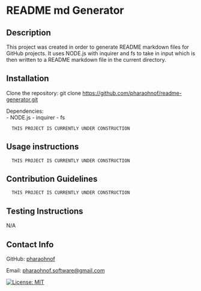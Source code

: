 #  README md Generator

  ## Description
  This project was created in order to generate README markdown
  files for GitHub projects. It uses NODE.js with inquirer and fs to take in input which is then written to a README markdown file in the current directory.
  
  ## Installation

  Clone the repository: 
    git clone https://github.com/pharaohnof/readme-generator.git  
      
  Dependencies:  
            - NODE.js   - inquirer   - fs      
    
      THIS PROJECT IS CURRENTLY UNDER CONSTRUCTION    

  ## Usage instructions  
    
      THIS PROJECT IS CURRENTLY UNDER CONSTRUCTION    
    
  ## Contribution Guidelines  
    
      THIS PROJECT IS CURRENTLY UNDER CONSTRUCTION  
    
  ## Testing Instructions  
    
  N/A  
    
  ## Contact Info  
    
  GitHub: [pharaohnof](https://github.com/pharaohnof)

  Email:  pharaohnof.software@gmail.com

  <!-- [![License: GPL v3](https://img.shields.io/badge/License-GPLv3-blue.svg)](https://www.gnu.org/licenses/gpl-3.0)

  [![License: ISC](https://img.shields.io/badge/License-ISC-blue.svg)](https://opensource.org/licenses/ISC) -->

  [![License: MIT](https://img.shields.io/badge/License-MIT-yellow.svg)](https://opensource.org/licenses/MIT)
  
  
  
  
  <!-- ## Result
  
  
  ![Final Result - hw5-js](./assets/images/final-weather-dashboard-html.png) -->